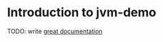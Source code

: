 # Introduction to jvm-demo

TODO: write [great documentation](http://jacobian.org/writing/great-documentation/what-to-write/)
